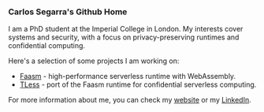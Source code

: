 ### Carlos Segarra's Github Home

I am a PhD student at the Imperial College in London.
My interests cover systems and security, with a focus on privacy-preserving runtimes and confidential computing.

Here's a selection of some projects I am working on:
* [Faasm](https://github.com/faasm/faasm) - high-performance serverless runtime with WebAssembly.
* [TLess](https://github.com/faasm/faasm/tree/tless) - port of the Faasm runtime for confidential serverless computing.

For more information about me, you can check my [website](https://carlossegarra.com) or my [LinkedIn](https://linkedin.com/in/carlossegarrag).

